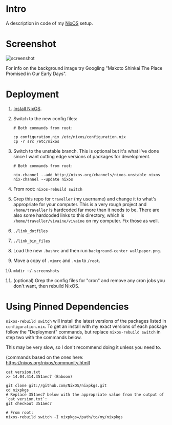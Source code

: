 # Intro

A description in code of my [NixOS](http://nixos.org/) setup.

# Screenshot

![screenshot](https://raw.githubusercontent.com/seagreen/vivaine/master/screenshot.png)

For info on the background image try Googling "Makoto Shinkai The Place Promised in Our Early Days".

# Deployment

1. [Install NixOS](http://nixos.org/nixos/manual/#sec-installation).

2. Switch to the new config files:

    ```
    # Both commands from root:

    cp configuration.nix /etc/nixos/configuration.nix
    cp -r src /etc/nixos
    ```

3. Switch to the unstable branch. This is optional but it's what I've done since I want cutting edge versions of packages for development.

    ```
    # Both commands from root:

    nix-channel --add http://nixos.org/channels/nixos-unstable nixos
    nix-channel --update nixos
    ```

4. From root: `nixos-rebuild switch`

5. Grep this repo for `traveller` (my username) and change it to what's appropriate for your computer. This is a very rough project and `/home/traveller` is hardcoded far more than it needs to be. There are also some hardcoded links to this directory, which is `/home/traveller/vivaine/vivaine` on my computer. Fix those as well.

6. `./link_dotfiles`

7. `./link_bin_files`

8. Load the new `.bashrc` and then run `background-center wallpaper.png`.

8. Move a copy of `.vimrc` and `.vim` to `/root`.

10. `mkdir ~/.screenshots`

11. (optional) Grep the config files for "cron" and remove any cron jobs you don't want, then rebuild NixOS.

# Using Pinned Dependencies

`nixos-rebuild switch` will install the latest versions of the packages listed in `configuration.nix`. To get an install with my exact versions of each package follow the "Deployment" commands, but replace `nixos-rebuild switch` in step two with the commands below.

This may be very slow, so I don't recommend doing it unless you need to.

(commands based on the ones here: https://nixos.org/nixos/community.html)

```
cat version.txt
>> 14.04.414.351aec7 (Baboon)

git clone git://github.com/NixOS/nixpkgs.git
cd nixpkgs
# Replace 351aec7 below with the appropriate value from the output of `cat version.txt`:
git checkout 351aec7

# From root:
nixos-rebuild switch -I nixpkgs=/path/to/my/nixpkgs
```
